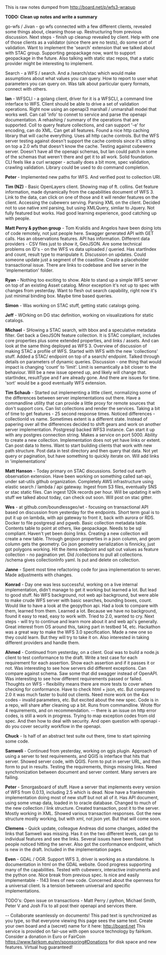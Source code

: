 This is raw notes dumped from http://board.net/p/wfs3-wrapup

**TODO: Clean up notes and write a summary**


go-wfs / Jivan - go wfs connected with a few different clients, revealed some things about, cleaning those up. Restructuring from previous discussion. Next steps - finish up cleanup revealed by client. Help with one of those clients as a validator (since there are no tests), do some sort of validation. Want to implement the 'search' extension that we talked about with STAC group. Supporting geopackage now, want to support geopackage in the future. Also talking with static stac repos, that a static provider might be interesting to implement. 

Search - a WFS / search. And a /search/stac which would make assumptions about what values you can query. How to report to user what parameters you can query on. Was talk about particular query formats, connect with others. 

**Ian** - WFSCLI - a golang client, driver for it is a WFSCLI, a command line interface to WFS. Client should be able to drive a set of validation operations. Right now using an openapi3 marshall / unmarshall model that works well. Can call 'info' to connet to service and parse the openapi documentation. A rehashing / summary of the operations that are supported. Coll to query feature collections, and can support '-e' for encoding, can do XML. Can get all features. Found a nice http caching library that will cache everything. Uses all http cache controls. But the WFS server testing against doesn't support the cache controls since it's sitting on top a 2.0 wfs that doesn't know the cache. Testing against cubewerx server. Doesn't have all the openapi schemas, but Ian could patch in some of the schemas that weren't there and get it to all work. Solid foundation. CLI feels like a curl wrapper - actually does a bit more, spec validation, crawling validation. Library could be used to do command completion. 

**Peter** - Implemented new paths for WFS. And verified post to collection URI. 

**Tim (NZ)** - Basic OpenLayers client. Showing map of ft. collins. Get feature information, made dynamically from the capabilities document of WFS 3. Link to the data, can click on one of those and it will render features on the client. Accessing the cubewerx serving. Parsing XML on the client. Decided not to use native xml parsing, but using XMLQuery, simliar to Jquery. Not fully featured but works. Had good learning experience, good catching up with people. 

**Matt Perry & python group** - Tom Kralidis and Angelos have been doing lots of code remotely, not just people here. Swagger generated API with GET calls. Has an observations features. API has information. Different data providers - CSV files just to show it, GeoJSON. Are some technical problems on ID's - on the WFS vs data uploaded / queried. Has startIndex and count, result type to manipulate it. Discussion on updates. Could someone update just a segment of the coastline. Create a placeholder transactional issue. There are links to codebase and live server in the 'implementation' folder.

**Ryan** - Nothing too exciting to show. Able to stand up a simple WFS server on top of an existing Asset catalog. Minor exception it's not up to spec with changes from yesterday. Want to flesh out search capability, right now it's just minimal binding box. Maybe time based queries. 

**Simon** - Was working on STAC stuff, getting static catalogs going.

**Jeff** - WOrking on DG stac definition, working on visualizations for static catalogs.

**Michael** - SHowing a STAC search, with bbox and a speculative metadata filter. Get back a GeoJSON feature collection. It is STAC compliant, includes core properties plus some extended properties, and links / assets. And can look at the same thing deployed as WFS 3. Overview of discussion of making STAC a profile of WFS. Started with WFS with the new 'collections' stuff. Added a STAC/ endpoint on top of a search/ endpoint. Talked through details on parameters of dynamic queries. Discussion - one thing that would impact is changing 'count' to 'limit'. Limit is semantically a bit closer to the behaviour. Will be a new issue opened up, and likely will change that. startIndex, resultType and f are already gone. And there are issues for time. 'sort' would be a good eventually WFS extension.

**Tim Schaub** - Started out implementing a little client, normalizing some of the differences between server implementations out there. Have a commandline utility that can provide a little proxy for remote sources that don't support cors. Can list collections and render the services. Taking a bit of time to get features - 25 second response times. Noticed differences  - collectionId vs name. Sometimes extent is a different state. Instead of papering over all the differences decided to shift gears and work on another server implementation. Postgresql backed WFS3 instance. Can start it up with any postgres connection string. Makes a service on port 5000. Ability to create a new collection. Implementation does not yet have links or extent. Can post data to Items. Want to start building clients that work with new path structure. Post data in test directory and then query that data. Not yet query or pagination, but have something to quickly iterate on. Will add links in 'implementations'

**Matt Hanson** - Today primary on STAC discussions. Sorted out earth observation extension. Have been working on something called sat-api, under sat-utils github organization. Completely AWS infrastructure using elastic search / lambda / api gateway. Ingest from S3 files, eventually SNS or stac static files. Can ingest 120k records per hour. Will be updating it with stuff we talked about today, can check out soon. Will post on stac gitter.

**Wes** - at github.com/boundlessgeo/wt - focusing on transactional API based on discussion from yesterday for the endpoints. Short term goal is to put it up on lambda, with api gateway to front it, back with aurora or RDS. Docker to file postgresql and pgweb. Basic collection metadata table. Contents table to point at others, like geopackage. Needs to be sql compliant. Haven't yet been doing links. Creating a new collection will create a new table. Through geojson properties in a json column, and geom column gets the geometry. Go json geometry serialization is finnicky, just got polygons working. Hit the items endpoint and spit out values as feature collection - no pagination yet. Did /collections to pull all collections. /schema gives collectionInfo yaml. Is put and delete on collection.

**Janne** - Spent most time refactoring code for java implementation to server. Made adjustments with changes. 

**Konrad** - Day one was less successful, working on a live internal implementation, didn't manage to get it working but learned a lot. But lead to good stuff. No WFS background, not web api background, but were able to make crude WFS server with basic searches, bounding boxes, count. Would like to have a look at the geopython api. Had a look to compare with them, learned from them. Learned a lot. Because we have no background, found it easy to read, easy to work with. Tried to 2.0, wanted to cry. Next steps - will try to continue and learn more about it and web api's generally. Great interest from OS around this, taking part in testbed 14, etc. Hackathon was a great way to make the WFS 3.0 specification. Made a new one so they could learn. But they will try to take it on. Also interested in taking different providers and handle them. 

**Ahmed** - Continued from yesterday, on a client. Goal was to build a node.js client to test conformance to the draft. Write a test case for each requirement for each assertion. Show each assertion and if it passes it or not. Was interesting to see how servers did different exceptions. Can compare against schema. Saw some that did swagger instead of OpenAPI. Was interesting to see how different requirements passed or failed. Thoughts on WFS - flexibility means there are more tests to cover when checking for conformance. Have to check html + json, etc. But compared to 2.0 it was much faster to build out clients. Need more work on the 4xx codes - invalid parameters, etc. But excited about the new spec. Code is in a repo, will share after cleaning up a bit. Runs from commandline. Wrote ffor 4 requirements, and on recommendation. -- there is an issue on http error codes, is still a work in progress. Trying to map exception codes from old spec. And then how to deal with security. And open question with openapi - do you cover security workflow in the openapi. 

**Chuck** - Is half of an abstract test suite out there, time to start spinning some code. 

**Samweli** - Continued from yesterday, working on qgis plugin. Approach of using a server to test requirements, and QGIS is interface that hits that server. Showed server code, with QGIS. Form to put in server URL, and then form to put in results. Testing the requirements, things missing links. Need synchronization between document and server content. Many servers are failing. 

**Peter** - Smorgasboard of stuff. Have a server that implements every version of WFS from 0.0.13, including 2.5 which is dead. Now have a frankenstein implementation doing most of new stuff but not all of it. Has API document, using some vmap data, loaded in to oracle database. Changed to much of the new collection / link structure. Created transaction, post it to the server. Mostly working in XML. Showed various transaction responses. Got the new structure mostly working, but with xml, not json yet. But that will come soon.

**Clemens** - Quick update, colleague Andreas did some changes, added the links that Samweli was missing. Has it on the two different levels, can go to individual features and see the links. Several issues have been fixed that people noticed hitting the server. Also got the conformance endpoint, which is new in the draft. Included in the implementation pages. 

**Even** - GDAL / OGR. Support WFS 3, driver is working as a standalone. Is documentation in html on the GDAL website. Good progress supporting many of the capabilities. Tested with cubewerx, interactive instruments and the python one. Nice break from previous spec. Is nice and easily implementable - 1143 lines of new code. Concerned about the openness for a universal client. Is a tension between universal and specific implementations. 



TODO's: Open issue on transactions - Matt Perry / python, Michael Smith, Peter V and Josh Fix to all post their openapi and services there. 


--
Collaborate seamlessly on documents! This pad text is synchronized as you type, so that everyone viewing this page sees the same text. 
Create your own board and a (secret) name for it here: http://board.net This service is provided on fair-use with open source technology by fairkom. 
Consider a donation in Euro or FairCoin https://www.fairkom.eu/en/sponsoring#Donations for disk space and new features. Virtual hug guaranteed! 
